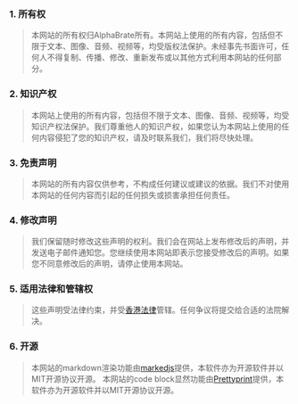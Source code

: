 ### 1. 所有权
> 本网站的所有权归AlphaBrate所有。本网站上使用的所有内容，包括但不限于文本、图像、音频、视频等，均受版权法保护。未经事先书面许可，任何人不得复制、传播、修改、重新发布或以其他方式利用本网站的任何部分。

### 2. 知识产权
> 本网站上使用的所有内容，包括但不限于文本、图像、音频、视频等，均受知识产权法保护。我们尊重他人的知识产权，如果您认为本网站上使用的任何内容侵犯了您的知识产权，请及时联系我们，我们将尽快处理。

### 3. 免责声明
> 本网站的所有内容仅供参考，不构成任何建议或建议的依据。我们不对使用本网站的任何内容而引起的任何损失或损害承担任何责任。

### 4. 修改声明
> 我们保留随时修改这些声明的权利。我们会在网站上发布修改后的声明，并发送电子邮件通知您。您继续使用本网站即表示您接受修改后的声明。如果您不同意修改后的声明，请停止使用本网站。

### 5. 适用法律和管辖权
> 这些声明受法律约束，并受[香港法律](https://www.elegislation.gov.hk/)管辖。任何争议将提交给合适的法院解决。

### 6. 开源
> 本网站的markdown渲染功能由[markedjs](https://marked.js.org/)提供，本软件亦为开源软件并以MIT开源协议开源。
> 本网站的code block显然功能由[Prettyprint](https://github.com/googlearchive/code-prettify)提供，本软件亦为开源软件并以MIT开源协议开源。